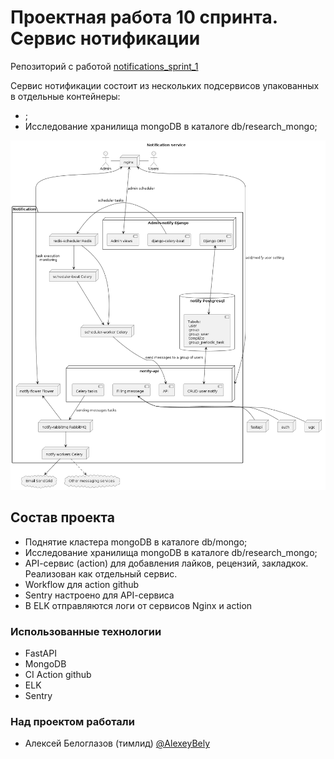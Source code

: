 # Проектная работа 10 спринта. Сервис нотификации

Репозиторий с работой [notifications_sprint_1](https://github.com/AlexeyBely/notifications_sprint_1)     

Сервис нотификации состоит из нескольких подсервисов упакованных в отдельные контейнеры:
- ;
- Исследование хранилища mongoDB в каталоге db/research_mongo;

![Сжема сервиса нотификации](./arch_schemes/notify_system_shema.png)

## Состав проекта

- Поднятие кластера mongoDB в каталоге db/mongo;
- Исследование хранилища mongoDB в каталоге db/research_mongo;
- API-cервис (action) для добавления лайков, рецензий, закладкок. Реализован как отдельный сервис.
- Workflow для action github
- Sentry настроено для API-cервиса
- В ELK отправляются логи от сервисов Nginx и action 

### Использованные технологии
   
    
- FastAPI
- MongoDB
- CI Action github
- ELK
- Sentry

### Над проектом работали
- Алексей Белоглазов (тимлид) [@AlexeyBely](https://github.com/AlexeyBely)
